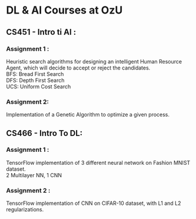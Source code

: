 # DL & AI Courses at OzU
## CS451 - Intro ti AI	:
  ### Assignment 1 :
  Heuristic search algorithms for designing an intelligent Human Resource Agent,
  which will decide to accept or reject the candidates.<br />
  BFS: Bread First Search <br />
  DFS: Depth First Search <br />
  UCS: Uniform Cost Search <br />
 ### Assignment 2: 
 Implementation of a Genetic Algorithm to optimize a given process.

## CS466 - Intro To DL: 
   ### Assignment 1 : 
   TensorFlow implementation of 3 different neural network on Fashion MNIST dataset. <br />
   2 Multilayer NN, 1 CNN <br />
  ### Assignment 2 : 
  TensorFlow implementation of CNN on CIFAR-10 dataset, with L1 and L2 regularizations.
